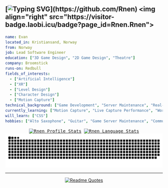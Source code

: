 [![Typing SVG](https://readme-typing-svg.demolab.com?font=Orbitron&size=25&pause=2000&width=600&lines=%3E+Developer+of+games;%3E+Musician+and+procrastinator...)](https://github.com/Rnen) <img align="right" src="https://visitor-badge.laobi.icu/badge?page_id=Rnen.Rnen">
---

```yaml
name: Evan
located_in: Kristiansand, Norway
from: Norway
job: Lead Software Engineer
education: ["3D Game Design", "2D Game Design", "Theatre"]
company: Broomstick
runs-on: Redbull
fields_of_interests: 
  - ["Artificial Intelligence"]
  - ["XR"]
  - ["Level Design"]
  - ["Character Design"]
  - ["Motion Capture"]
technical_background: ["Game Development", "Server Maintenance", "Real-Time Systems", "Task Automation"]
currently_learning: ["Motion Capture", "Live Capture Performance", "Working with UE5 Nanite"]
will_learn: ["CSS"]
hobbies: ["Alto Saxophone", "Guitar", "Game Server Maintenance", "Community Building", "Games"]
```

<div align = center>
<kbd>
<a href="https://github.com/Rnen"><img align="center" src="https://github-readme-stats-chi-jade-64.vercel.app/api?username=Rnen&show_icons=true&title_color=fff&include_all_commits&icon_color=79ff97&text_color=9f9f9f&bg_color=151515&count_private=true&include_all_commits=true" alt="Rnen Profile Stats"/></a>  <a href="https://github.com/Rnen"><img align="center" src="https://github-readme-stats-chi-jade-64.vercel.app/api/top-langs/?username=Rnen&title_color=fff&icon_color=79ff97&text_color=9f9f9f&bg_color=151515" alt="Rnen Language Stats"/></a> 
</kbd>
<picture>
  <source media="(prefers-color-scheme: dark)" srcset="https://github.com/Rnen/Rnen/blob/output/github-contribution-grid-snake-dark.svg" />
  <source media="(prefers-color-scheme: light)" srcset="https://github.com/Rnen/Rnen/blob/output/github-contribution-grid-snake.svg" />
  <img alt="github-snake" src="https://github.com/Rnen/Rnen/blob/output/github-contribution-grid-snake-dark.svg" />
</picture>
<!--<a href="https://github.com/Rnen"><img width="900" align="center" src="https://github.com/Rnen/Rnen/blob/output/github-contribution-grid-snake-dark.svg" alt="Rnen Profile Stats"/></a>-->
<hr class="dashed">

[![Readme Quotes](https://quotes-github-readme.vercel.app/api?type=horizontal&theme=nord)](https://github.com/Rnen)
</div>
